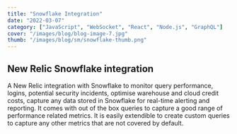 ```yaml
---
title: "Snowflake Integration"
date: "2022-03-07"
category: ["JavaScript", "WebSocket", "React", "Node.js", "GraphQL"]
cover: "/images/blog/blog-image-7.jpg"
thumb: "/images/blog/sm/snowflake-thumb.png"
---
```


## New Relic Snowflake integration

A New Relic integration with Snowflake to monitor query performance, logins, potential security incidents, optimise warehouse and cloud credit costs, capture any data stored in Snowflake for real-time alerting and reporting. It comes with out of the box queries to capture a good range of performance related metrics. It is easily extendible to create custom queries to capture any other metrics that are not covered by default.